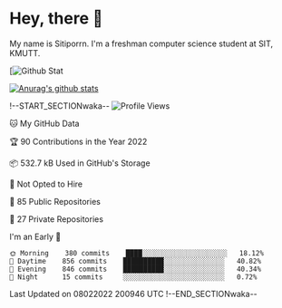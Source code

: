 # Hey, there 🙌
My name is Sitiporrn. I'm a freshman computer science student at SIT, KMUTT.


[![Github Stat](httpsgithub-profile-summary-cards.vercel.appapicardsprofile-detailsusername=jigneng1&theme=dracula)

[![Anurag's github stats](httpsgithub-readme-stats.vercel.appapiusername=jigengn1&count_private=true&show_icons=true&theme=tokyonight)](httpsgithub.comanuraghazragithub-readme-stats)

!--START_SECTIONwaka--
![Profile Views](httpimg.shields.iobadgeProfile%20Views-13-blue)

🐱 My GitHub Data 

 🏆 90 Contributions in the Year 2022
  
 📦 532.7 kB Used in GitHub's Storage 
  
 🚫 Not Opted to Hire
  
 📜 85 Public Repositories 
  
 🔑 27 Private Repositories  
  
I'm an Early 🐤 

```text
🌞 Morning    380 commits    ████░░░░░░░░░░░░░░░░░░░░░   18.12% 
🌆 Daytime    856 commits    ██████████░░░░░░░░░░░░░░░   40.82% 
🌃 Evening    846 commits    ██████████░░░░░░░░░░░░░░░   40.34% 
🌙 Night      15 commits     ░░░░░░░░░░░░░░░░░░░░░░░░░   0.72%

```

 Last Updated on 08022022 200946 UTC
!--END_SECTIONwaka--
